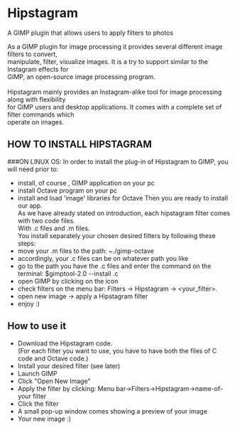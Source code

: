 # Hipstagram
A GIMP plugin that allows users to apply filters to photos

As a GIMP plugin for image processing it provides several different image filters to convert, <br>
manipulate, filter, visualize images. It is a try to support similar to the Instagram effects for  <br>
GIMP, an open-source image processing program. <br>
<br>
Hipstagram mainly provides an Instagram-alike tool for image processing along with flexibility <br>
for GIMP users and desktop applications. It comes with a complete set of filter commands which  <br>
operate on images.<br>

## HOW TO INSTALL HIPSTAGRAM
###ON LINUX OS:
In order to install the plug-in of Hipstagram to GIMP, you will need prior to:<br>
-   install, of course , GIMP application on your pc
-   install Octave program on your pc
-   install and load 'image' libraries for Octave
Then you are ready to install our app.<br>
As we have already stated on introduction, each hipstagram filter comes with two code files. <br>
With .c files and .m files.<br>
You install separately your chosen desired filters by following these steps:<br>
-   move your .m files to the path:  ~./gimp-octave
-   accordingly, your .c files can be on whatever path you like
-   go to the path you have the .c files and enter the command on the terminal:
   $gimptool-2.0 --install <filtername>.c
-   open GIMP by clicking on the icon
-   check filters on the menu bar:
Filters -> Ηipstagram -> <your_filter>.
-   open new image -> apply a Hipstagram filter
-   enjoy :)

## How to use it

- Download the Hipstagram code. <br>
  (For each filter you want to use, you have to have both the files of C code and Octave code.)
- Install your desired filter (see later)
- Launch GIMP
- Click "Open New Image"
- Apply the filter by clicking: Menu bar->Filters->Hipstagram->name-of-your filter 
- Click the filter
- A small pop-up window comes showing a preview of your image 
- Your new image :)
